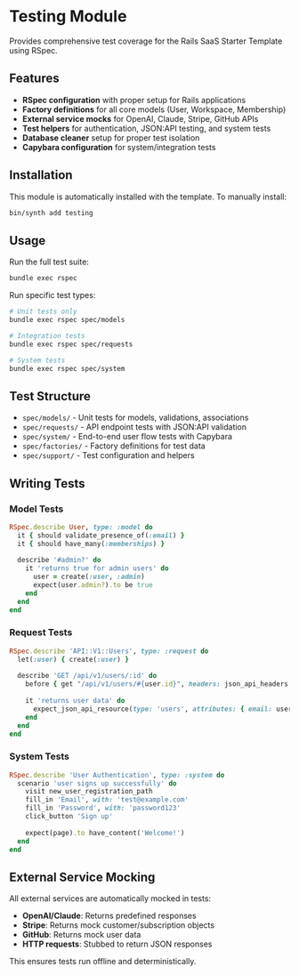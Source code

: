 # Testing Module

Provides comprehensive test coverage for the Rails SaaS Starter Template using RSpec.

## Features

- **RSpec configuration** with proper setup for Rails applications
- **Factory definitions** for all core models (User, Workspace, Membership)
- **External service mocks** for OpenAI, Claude, Stripe, GitHub APIs
- **Test helpers** for authentication, JSON:API testing, and system tests
- **Database cleaner** setup for proper test isolation
- **Capybara configuration** for system/integration tests

## Installation

This module is automatically installed with the template. To manually install:

```sh
bin/synth add testing
```

## Usage

Run the full test suite:

```sh
bundle exec rspec
```

Run specific test types:

```sh
# Unit tests only
bundle exec rspec spec/models

# Integration tests
bundle exec rspec spec/requests

# System tests
bundle exec rspec spec/system
```

## Test Structure

- `spec/models/` - Unit tests for models, validations, associations
- `spec/requests/` - API endpoint tests with JSON:API validation
- `spec/system/` - End-to-end user flow tests with Capybara
- `spec/factories/` - Factory definitions for test data
- `spec/support/` - Test configuration and helpers

## Writing Tests

### Model Tests

```ruby
RSpec.describe User, type: :model do
  it { should validate_presence_of(:email) }
  it { should have_many(:memberships) }
  
  describe '#admin?' do
    it 'returns true for admin users' do
      user = create(:user, :admin)
      expect(user.admin?).to be true
    end
  end
end
```

### Request Tests

```ruby
RSpec.describe 'API::V1::Users', type: :request do
  let(:user) { create(:user) }
  
  describe 'GET /api/v1/users/:id' do
    before { get "/api/v1/users/#{user.id}", headers: json_api_headers }
    
    it 'returns user data' do
      expect_json_api_resource(type: 'users', attributes: { email: user.email })
    end
  end
end
```

### System Tests

```ruby
RSpec.describe 'User Authentication', type: :system do
  scenario 'user signs up successfully' do
    visit new_user_registration_path
    fill_in 'Email', with: 'test@example.com'
    fill_in 'Password', with: 'password123'
    click_button 'Sign up'
    
    expect(page).to have_content('Welcome!')
  end
end
```

## External Service Mocking

All external services are automatically mocked in tests:

- **OpenAI/Claude**: Returns predefined responses
- **Stripe**: Returns mock customer/subscription objects  
- **GitHub**: Returns mock user data
- **HTTP requests**: Stubbed to return JSON responses

This ensures tests run offline and deterministically.